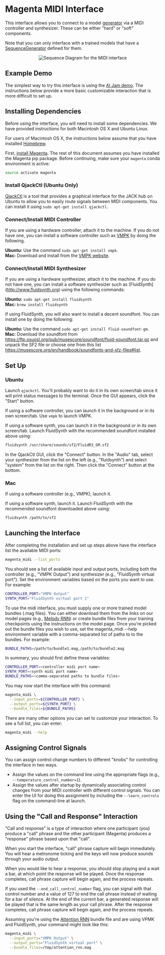 # Magenta MIDI Interface

This interface allows you to connect to a model
[generator](/magenta/models/README.md#generators) via a MIDI controller
and synthesizer. These can be either "hard" or "soft" components.

Note that you can only interface with a trained models that have a
[SequenceGenerator](/magenta/models/shared/sequence_generator.py)
 defined for them.

<p align="center">
  <img src="midi.png" alt="Sequence Diagram for the MIDI interface"/>
</p>

## Example Demo

The simplest way to try this interface is using the
[AI Jam demo](https://github.com/tensorflow/magenta-demos/tree/main/ai-jam-js). The instructions below provide a more basic
customizable interaction that is more difficult to set up.

## Installing Dependencies

Before using the interface, you will need to install some
dependencies. We have provided instructions for both Macintosh OS X
and Ubuntu Linux.

For users of Macintosh OS X, the instructions below assume that you
have installed [Homebrew](http://brew.sh).

First, [install Magenta](/README.md). The rest of this document assumes you have
installed the Magenta pip package. Before continuing, make sure your `magenta`
conda environment is active:

```bash
source activate magenta
```

### Install QjackCtl (Ubuntu Only)

[QjackCtl](http://qjackctl.sourceforge.net/) is a tool that provides a graphical
interface for the JACK hub on Ubuntu to allow you to easily route signals
between MIDI components. You can install it using `sudo apt-get install
qjackctl`.

### Connect/Install MIDI Controller

If you are using a hardware controller, attach it to the machine. If you do not
have one, you can install a software controller such as
[VMPK](http://vmpk.sourceforge.net/) by doing the following.

**Ubuntu:** Use the command `sudo apt-get install vmpk`.<br />
**Mac:** Download and install from the
[VMPK website](http://vmpk.sourceforge.net/#Download).

### Connect/Install MIDI Synthesizer

If you are using a hardware synthesizer, attach it to the machine. If you do not
have one, you can install a software synthesizer such as [FluidSynth]
(http://www.fluidsynth.org) using the following commands:

**Ubuntu:** `sudo apt-get install fluidsynth`<br />
**Mac:** `brew install fluidsynth`

If using FluidSynth, you will also want to install a decent soundfont. You can
install one by doing the following:

**Ubuntu:** Use the command `sudo apt-get install fluid-soundfont-gm`.<br />
**Mac:** Download the soundfont from
https://ftp.osuosl.org/pub/musescore/soundfont/fluid-soundfont.tar.gz and unpack the SF2
file or choose one from this list https://musescore.org/en/handbook/soundfonts-and-sfz-files#list.

## Set Up

### Ubuntu

Launch `qjackctl`. You'll probably want to do it in its own screen/tab
since it will print status messages to the terminal. Once the GUI
appears, click the "Start" button.

If using a software controller, you can launch it in the background or in its
own screen/tab. Use `vmpk` to launch VMPK.

If using a software synth, you can launch it in the background or in its own
screen/tab. Launch FluidSynth with the recommended soundfont installed above
using:

```bash
fluidsynth /usr/share/sounds/sf2/FluidR3_GM.sf2
```

In the QjackCtl GUI, click the "Connect" button. In the "Audio" tab, select your
synthesizer from the list on the left (e.g., "fluidsynth") and select "system"
from the list on the right. Then click the "Connect" button at the bottom.

### Mac

If using a software controller (e.g., VMPK), launch it.

If using a software synth, launch it. Launch FluidSynth with the
recommended soundfont downloaded above using:

```bash
fluidsynth /path/to/sf2
```

## Launching the Interface

After completing the installation and set up steps above have the interface list
the available MIDI ports:

```bash
magenta_midi --list_ports
```

You should see a list of available input and output ports, including both the
controller (e.g., "VMPK Output") and synthesizer (e.g., "FluidSynth virtual
port"). Set the environment variables based on the ports you want to use. For
example:

```bash
CONTROLLER_PORT="VMPK Output"
SYNTH_PORT="FluidSynth virtual port 1"
```

To use the midi interface, you must supply one or more trained model bundles
(.mag files). You can either download them from the links on our model pages
(e.g., [Melody RNN](/magenta/models/melody_rnn/README.md)) or create bundle
files from your training checkpoints using the instructions on the model page.
Once you're picked out the bundle files you wish to use, set the magenta_midi --help
environment
variable with a comma-separated list of paths to to the bundles. For example:

```bash
BUNDLE_PATHS=/path/to/bundle1.mag,/path/to/bundle2.mag
```

In summary, you should first define these variables:

```bash
CONTROLLER_PORT=<controller midi port name>
SYNTH_PORT=<synth midi port name>
BUNDLE_PATHS=<comma-separated paths to bundle files>
```

You may now start the interface with this command:

```bash
magenta_midi \
  --input_ports=${CONTROLLER_PORT} \
  --output_ports=${SYNTH_PORT} \
  --bundle_files=${BUNDLE_PATHS}
```

There are many other options you can set to customize your interaction. To see
a full list, you can enter:

```bash
magenta_midi --help
```

## Assigning Control Signals
You can assign control change numbers to different "knobs" for controlling the
interface in two ways.

* Assign the values on the command line using the appropriate flags (e.g.,
`--temperature_control_number=1`).
* Assign the values after startup by dynamically associating control changes
from your MIDI controller with different control signals. You can enter the UI
for doing this assignment by including the `--learn_controls` flag on the
command-line at launch.


## Using the "Call and Response" Interaction

"Call and response" is a type of interaction where one participant (you) produce
a "call" phrase and the other participant (Magenta) produces a "response" phrase
based upon that "call".

When you start the interface, "call" phrase capture will begin immediately. You
will hear a metronome ticking and the keys will now produce sounds through your
audio output.

When you would like to hear a response, you should stop playing and a wait a
bar, at which point the response will be played. Once the response completes,
call phrase capture will begin again, and the process repeats.

If you used the `--end_call_control_number` flag, you can signal with that
control number and a value of 127 to end the call phrase instead of waiting for
a bar of silence. At the end of the current bar, a generated response will be
played that is the same length as your call phrase. After the response
completes, call phrase capture will begin again, and the process repeats.

Assuming you're using the
[Attention RNN](/magenta/models/melody_rnn/README.md#configurations) bundle file
and are using VPMK and FluidSynth, your command might look like this:

```bash
magenta_midi \
  --input_ports="VMPK Output" \
  --output_ports="FluidSynth virtual port" \
  --bundle_files=/tmp/attention_rnn.mag
```
